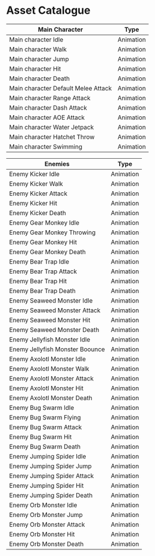 
# Asset Catalogue


| Main Character | Type | 
|----------|----------|
| Main character Idle    | Animation |
| Main character Walk    | Animation |
| Main character Jump    | Animation |
| Main character Hit     | Animation |
| Main character Death   | Animation |
| Main character Default Melee Attack   | Animation |
| Main character Range Attack   | Animation |
| Main character Dash Attack    | Animation |
| Main character AOE Attack     | Animation |
| Main character Water Jetpack   | Animation |
| Main character Hatchet Throw   | Animation |
| Main character Swimming   | Animation |

| Enemies | Type | 
|----------|----------|
| Enemy Kicker Idle | Animation |
| Enemy Kicker Walk | Animation |
| Enemy Kicker Attack  | Animation |
| Enemy Kicker Hit  | Animation |
| Enemy Kicker Death  | Animation |
| Enemy Gear Monkey Idle  | Animation |
| Enemy Gear Monkey Throwing  | Animation |
| Enemy Gear Monkey Hit  | Animation |
| Enemy Gear Monkey Death  | Animation |
| Enemy Bear Trap Idle  | Animation |
| Enemy Bear Trap Attack  | Animation |
| Enemy Bear Trap Hit  | Animation |
| Enemy Bear Trap Death  | Animation |
| Enemy Seaweed Monster Idle  | Animation |
| Enemy Seaweed Monster Attack  | Animation |
| Enemy Seaweed Monster Hit  | Animation |
| Enemy Seaweed Monster Death  | Animation |
| Enemy Jellyfish Monster Idle  | Animation |
| Enemy Jellyfish Monster Boounce  | Animation |
| Enemy Axolotl Monster Idle | Animation |
| Enemy Axolotl Monster Walk | Animation |
| Enemy Axolotl Monster Attack | Animation |
| Enemy Axolotl Monster Hit | Animation |
| Enemy Axolotl Monster Death | Animation |
| Enemy Bug Swarm Idle | Animation |
| Enemy Bug Swarm Flying | Animation |
| Enemy Bug Swarm Attack | Animation |
| Enemy Bug Swarm Hit | Animation |
| Enemy Bug Swarm Death | Animation |
| Enemy Jumping Spider Idle | Animation |
| Enemy Jumping Spider Jump | Animation |
| Enemy Jumping Spider Attack | Animation |
| Enemy Jumping Spider Hit | Animation |
| Enemy Jumping Spider Death | Animation |
| Enemy Orb Monster Idle | Animation |
| Enemy Orb Monster Jump | Animation |
| Enemy Orb Monster Attack | Animation |
| Enemy Orb Monster Hit | Animation |
| Enemy Orb Monster Death | Animation |





